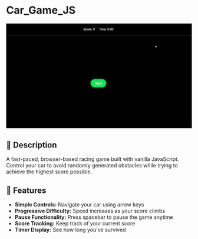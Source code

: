 # Car_Game_JS

![JavaScript Racing DOM Game](https://github.com/ramygamal231/Car_Game_JS/blob/main/Car%20Game%20GIF.gif)



## 📄 Description

A fast-paced, browser-based racing game built with vanilla JavaScript. Control your car to avoid randomly generated obstacles while trying to achieve the highest score possible.


## 🌟 **Features**
- **Simple Controls:** Navigate your car using arrow keys
- **Progressive Difficulty:** Speed increases as your score climbs
- **Pause Functionality:** Press spacebar to pause the game anytime
- **Score Tracking:** Keep track of your current score
- **Timer Display:** See how long you've survived

